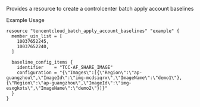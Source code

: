 Provides a resource to create a controlcenter batch apply account baselines

Example Usage

```hcl
resource "tencentcloud_batch_apply_account_baselines" "example" {
  member_uin_list = [
    10037652245,
    10037652240,
  ]

  baseline_config_items {
    identifier    = "TCC-AF_SHARE_IMAGE"
    configuration = "{\"Images\":[{\"Region\":\"ap-guangzhou\",\"ImageId\":\"img-mcdsiqrx\",\"ImageName\":\"demo1\"}, {\"Region\":\"ap-guangzhou\",\"ImageId\":\"img-esxgkots\",\"ImageName\":\"demo2\"}]}"
  }
}
```
